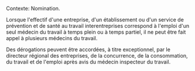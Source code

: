 Contexte: Nomination.

Lorsque l'effectif d'une entreprise, d'un établissement ou d'un service de prévention et de santé au travail interentreprises correspond à l'emploi d'un seul médecin du travail à temps plein ou à temps partiel, il ne peut être fait appel à plusieurs médecins du travail.

Des dérogations peuvent être accordées, à titre exceptionnel, par le directeur régional des entreprises, de la concurrence, de la consommation, du travail et de l'emploi après avis du médecin inspecteur du travail.
